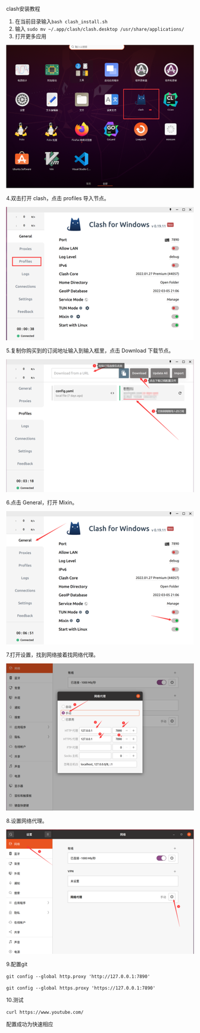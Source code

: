 clash安装教程

1. 在当前目录输入`bash clash_install.sh ` 
2. 输入 `sudo mv ~/.app/clash/clash.desktop /usr/share/applications/`
3. 打开更多应用

![doc/1.png](doc/1.png)

4.双击打开 clash，点击 profiles 导入节点。

![doc/3.png](doc/3.png)

5.复制你购买到的订阅地址输入到输入框里，点击 Download 下载节点。

![doc/6.png](doc/6.png)

6.点击 General，打开 Mixin。

![doc/4.png](doc/4.png)

7.打开设置，找到网络接着找网络代理。

![doc/5.png](doc/5.png)

8.设置网络代理。

![doc/2.png](doc/2.png)

9.配置git

`git config --global http.proxy 'http://127.0.0.1:7890'`

`git config --global https.proxy 'https://127.0.0.1:7890'`

10.测试

`curl https://www.youtube.com/`

配置成功为快速相应

